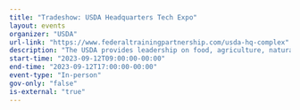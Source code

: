 ```yaml
---
title: "Tradeshow: USDA Headquarters Tech Expo"
layout: events
organizer: "USDA"
url-link: "https://www.federaltrainingpartnership.com/usda-hq-complex"
description: "The USDA provides leadership on food, agriculture, natural resources, rural development, nutrition, and related issues based on public policy, the best available science, and effective management. They have a vision to provide economic opportunity through innovation, helping rural America to thrive; to promote agriculture production that better nourishes Americans while also helping feed others throughout the world; and to preserve our Nation's natural resources through conservation, restored forests, improved watersheds, and healthy private working lands. The USDA’s strategic goals serve as a roadmap for the Department to help ensure we achieve our mission and implement our vision."
start-time: "2023-09-12T09:00:00-00:00"
end-time: "2023-09-12T17:00:00-00:00"
event-type: "In-person"
gov-only: "false"
is-external: "true"
---
```

